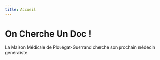 ```yaml
---
title: Accueil
---
```

# On Cherche Un Doc !

La Maison Médicale de Plouégat-Guerrand cherche son prochain médecin généraliste.